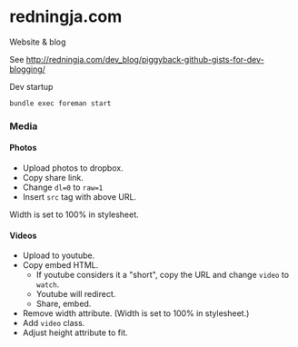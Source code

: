 redningja.com
=============

Website & blog

See http://redningja.com/dev_blog/piggyback-github-gists-for-dev-blogging/

Dev startup

`bundle exec foreman start`

### Media

#### Photos

- Upload photos to dropbox.
- Copy share link.
- Change `dl=0` to `raw=1`
- Insert `src` tag with above URL.

Width is set to 100% in stylesheet.

#### Videos

- Upload to youtube.
- Copy embed HTML.
  - If youtube considers it a "short", copy the URL and change `video` to `watch`.
  - Youtube will redirect.
  - Share, embed.
- Remove width attribute. (Width is set to 100% in stylesheet.)
- Add `video` class.
- Adjust height attribute to fit.
